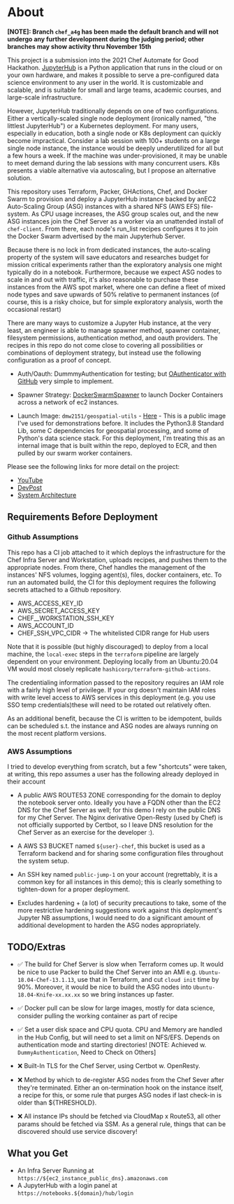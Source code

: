 # About

**[NOTE]: Branch `chef_a4g` has been made the default branch and will not undergo any further development during the judging period; other branches may show activity thru November 15th**

This project is a submission into the 2021 Chef Automate for Good Hackathon. [JupyterHub](https://jupyter.org/hub) is a Python application that runs in the cloud or on your own hardware, and makes it possible to serve a pre-configured data science environment to any user in the world. It is customizable and scalable, and is suitable for small and large teams, academic courses, and large-scale infrastructure.

However, JupyterHub traditionally depends on one of two configurations. Either a vertically-scaled single node deployment (ironically named, "the littlest JupyterHub") or a Kubernetes deployment. For many users, especially in education, both a single node or K8s deployment can quickly become impractical. Consider a lab session with 100+ students on a large single node instance, the instance would be deeply underutilized for all but a few hours a week. If the machine was under-provisioned, it may be unable to meet demand during the lab sessions with many concurrent users. K8s presents a viable alternative via autoscaling, but I propose an alternative solution.

This repository uses Terraform, Packer, GHActions, Chef, and Docker Swarm to provision and deploy a JupyterHub instance backed by anEC2 Auto-Scaling Group (ASG) instances with a shared NFS (AWS EFS) file-system. As CPU usage increases, the ASG group scales out, and the new ASG instances join the Chef Server as a worker via an unattended install of `chef-client`. From there, each node's run_list recipes configures it to join the Docker Swarm advertised by the main Jupyterhub Server.

Because there is no lock in from dedicated instances, the auto-scaling property of the system will save educators and researches budget for mission critical experiments rather than the exploratory analysis one might typically do in a notebook. Furthermore, because we expect ASG nodes to scale in and out with traffic, it's also reasonable to purchase these instances from the AWS spot market, where one can define a fleet of mixed node types and save upwards of 50% relative to permanent instances (of course, this is a risky choice, but for simple exploratory analysis, worth the occasional restart)

There are many ways to customize a Jupyter Hub instance, at the very least, an engineer is able to manage spawner method, spawner container, filesystem permissions, authentication method, and oauth providers. The recipes in this repo do not come close to covering all possibilities or combinations of deployment strategy, but instead use the following configuration as a proof of concept.

- Auth/Oauth: DummmyAuthentication for testing; but [OAuthenticator with GitHub](https://jupyterhub.readthedocs.io/en/stable/getting-started/authenticators-users-basics.html#use-oauthenticator-to-support-oauth-with-popular-service-providers) very simple to implement.
  
- Spawner Strategy: [DockerSwarmSpawner](https://github.com/jupyterhub/dockerspawner) to launch Docker Containers across a network of ec2 instances.
  
- Launch Image: `dmw2151/geospatial-utils` - [Here](https://hub.docker.com/r/dmw2151/geo) - This is a public image I've used for demonstrations before. It includes the Python3.8 Standard Lib, some C dependencies for geospatial processing, and some of Python's data science stack. For this deployment, I'm treating this as an internal image that is built within the repo, deployed to ECR, and then pulled by our swarm worker containers.

Please see the following links for more detail on the project:

- [YouTube](https://youtu.be/OfqXgwJsspw)
- [DevPost](https://devpost.com/software/autoscaling-jupyterhub)
- [System Architecture](./docs/high-level-application-arch.pdf)
## Requirements Before Deployment

### Github Assumptions

This repo has a CI job attached to it which deploys the infrastructure for the Chef Infra Server and Workstation, uploads recipes, and pushes them to the appropriate nodes. From there, Chef handles the management of the instances' NFS volumes, logging agent(s), files, docker containers, etc. To run an automated build, the CI for this deployment requires the following secrets attached to a Github repository.

- AWS_ACCESS_KEY_ID
- AWS_SECRET_ACCESS_KEY
- CHEF__WORKSTATION_SSH_KEY
- AWS_ACCOUNT_ID
- CHEF_SSH_VPC_CIDR -> The whitelisted CIDR range for Hub users

Note that it is possible (but highly discouraged) to deploy from a local machine, the `local-exec` steps in the `terraform` pipeline are largely dependent on your environment. Deploying locally from an Ubuntu:20.04 VM would most closely replicate `hashicorp/terraform-github-actions`.

The credentialing information passed to the repository requires an IAM role with a fairly high level of privilege. If your org doesn't maintain IAM roles with write level access to AWS services in this deployment (e.g. you use SSO temp credentials)these will need to be rotated out relatively often.

As an additional benefit, because the CI is written to be idempotent, builds can be scheduled s.t. the instance and ASG nodes are always running on the most recent platform versions.

### AWS Assumptions

I tried to develop everything from scratch, but a few "shortcuts" were taken, at writing, this repo assumes a user has the following already deployed in their account

- A public AWS ROUTE53 ZONE corresponding for the domain to deploy the notebook server onto. Ideally you have a FQDN other than the EC2 DNS for the Chef Server as well; for this demo I rely on the public DNS for my Chef Server. The Nginx derivative Open-Resty (used by Chef) is not officially supported by Certbot, so I leave DNS resolution for the Chef Server as an exercise for the developer :).
  
- A AWS S3 BUCKET named `${user}-chef`, this bucket is used as a Terraform backend and for sharing some configuration files throughout the system setup.
  
- An SSH key named `public-jump-1` on your account (regrettably, it is a common key for all instances in this demo); this is clearly something to tighten-down for a proper deployment.

- Excludes hardening + (a lot) of security precautions to take, some of the more restrictive hardening suggestions work against this deployment's Jupyter NB assumptions, I would need to do a significant amount of additional development to harden the ASG nodes appropriately.

## TODO/Extras 

- :white_check_mark: The build for Chef Server is slow when Terraform comes up. It would be nice to use Packer to build the Chef Server into an AMI e.g. `Ubuntu-18.04-Chef-13.1.13`, use that in Terraform, and cut `cloud init` time by 90%. Moreover, it would be nice to build the ASG nodes into `Ubuntu-18.04-Knife-xx.xx.xx` so we bring instances up faster.

- :white_check_mark: Docker pull can be slow for large images, mostly for data science, consider pulling the working container as part of recipe

- :white_check_mark: Set a user disk space and CPU quota. CPU and Memory are handled in the Hub Config, but will need to set a limit on NFS/EFS. Depends on authentication mode and starting directories! [NOTE: Achieved w. `DummyAuthentication`, Need to Check on Others]

- :x: Built-In TLS for the Chef Server, using Certbot w. OpenResty.

- :x: Method by which to de-register ASG nodes from the Chef Sever after they're terminated. Either an on-termination hook on the instance itself, a recipe for this, or some rule that purges ASG nodes if last check-in is older than ${THRESHOLD}.

- :x: All instance IPs should be fetched via CloudMap x Route53, all other params should be fetched via SSM. As a general rule, things that can be discovered should use service discovery!

## What you Get

- An Infra Server Running at `https://${ec2_instance_public_dns}.amazonaws.com`
- A JupyterHub with a login panel at `https://notebooks.${domain}/hub/login`
